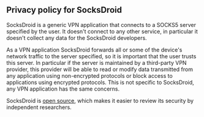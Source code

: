 ## Privacy policy for SocksDroid

SocksDroid is a generic VPN application that connects to a SOCKS5 server specified by the user.
It doesn't connect to any other service, in particular it doesn't collect any data for the SocksDroid developers.

As a VPN application SocksDroid forwards all or some of the device's network traffic to the server specified,
so it is important that the user trusts this server. In particular if the server is maintained by a third-party
VPN provider, this provider will be able to read or modify data transmitted from any application using non-encrypted
protocols or block access to applications using encrypted protocols.
This is not specific to SocksDroid, any VPN application has the same concerns.

SocksDroid is [open source](https://github.com/bndeff/socksdroid), which makes it easier to review its security
by independent researchers.
